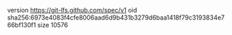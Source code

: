 version https://git-lfs.github.com/spec/v1
oid sha256:6973e4083f4cfe8006aad6d9b431b3279d6baa1418f79c3193834e766bf130f1
size 10576
